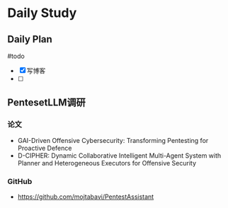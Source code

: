 # Daily Study
## Daily Plan
#todo
- [x] 写博客
- [ ] 
## PentesetLLM调研
### 论文
- GAI-Driven Offensive Cybersecurity: Transforming Pentesting for Proactive Defence
- D-CIPHER: Dynamic Collaborative Intelligent Multi-Agent System with Planner and Heterogeneous Executors for Offensive Security
### GitHub
- https://github.com/mojtabavi/PentestAssistant
